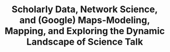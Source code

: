 ---
dateStart: 2007-05-10
dateEnd:
title: "Scholarly Data, Network Science, and (Google) Maps-Modeling, Mapping, and Exploring the Dynamic Landscape of Science Talk"
venue: "Bloomington Science Cafe, Borders"
organizer:
credit:
city: Bloomington
state: IN
country: USA
pdfLink:
venueImages:
---